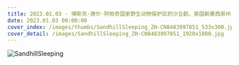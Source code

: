 ```yaml
---
title: 2023.01.03 - 博斯克·德尔·阿帕奇国家野生动物保护区的沙丘鹤，美国新墨西哥州 (© Jay Goodrich/Tandem Stills + Motion)
date: 2023.01.03 00:00:00
cover_index: /images/thumbs/SandhillSleeping_ZH-CN8483997851_533x300.jpg
cover_detail: /images/SandhillSleeping_ZH-CN8483997851_1920x1080.jpg
---
```


![SandhillSleeping](/images/SandhillSleeping_ZH-CN8483997851_1920x1080.jpg)

